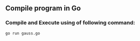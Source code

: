 ## Compile program in Go

### Compile and Execute using of following command: 
  ```go run gauss.go```
